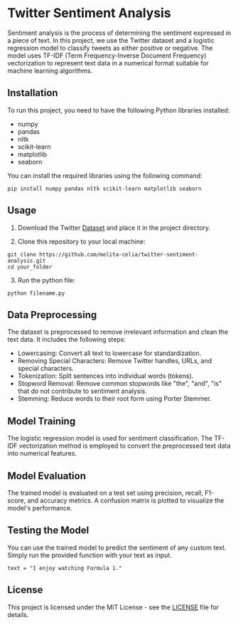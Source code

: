 # Twitter Sentiment Analysis

Sentiment analysis is the process of determining the sentiment expressed in a piece of text. In this project, we use the Twitter dataset and a logistic regression model to classify tweets as either positive or negative. The model uses TF-IDF (Term Frequency-Inverse Document Frequency) vectorization to represent text data in a numerical format suitable for machine learning algorithms.

## Installation
To run this project, you need to have the following Python libraries installed:
  * numpy
  * pandas
  * nltk
  * scikit-learn
  * matplotlib
  * seaborn

You can install the required libraries using the following command:
```
pip install numpy pandas nltk scikit-learn matplotlib seaborn
```

## Usage
1. Download the Twitter [Dataset](https://www.kaggle.com/datasets/kazanova/sentiment140) and place it in the project directory.
  
2. Clone this repository to your local machine:
```
git clone https://github.com/melita-celia/twitter-sentiment-analysis.git
cd your_folder
```

3. Run the python file:
```
python filename.py
```

## Data Preprocessing
The dataset is preprocessed to remove irrelevant information and clean the text data. It includes the following steps:
* Lowercasing: Convert all text to lowercase for standardization.
* Removing Special Characters: Remove Twitter handles, URLs, and special characters.
* Tokenization: Split sentences into individual words (tokens).
* Stopword Removal: Remove common stopwords like "the", "and", "is" that do not contribute to sentiment analysis.
* Stemming: Reduce words to their root form using Porter Stemmer.

## Model Training
The logistic regression model is used for sentiment classification. The TF-IDF vectorization method is employed to convert the preprocessed text data into numerical features.

## Model Evaluation
The trained model is evaluated on a test set using precision, recall, F1-score, and accuracy metrics. A confusion matrix is plotted to visualize the model's performance.

## Testing the Model
You can use the trained model to predict the sentiment of any custom text. Simply run the provided function with your text as input.
```
text = "I enjoy watching Formula 1."
```

## License
This project is licensed under the MIT License - see the [LICENSE](https://github.com/melita-celia/twitter-sentiment-analysis/blob/main/LICENSE) file for details.

